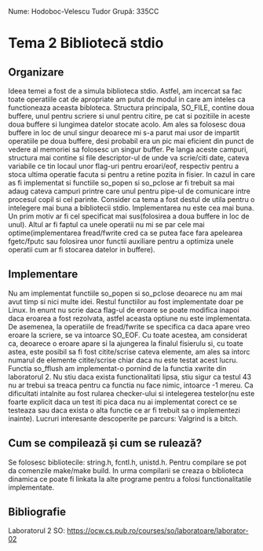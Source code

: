 Nume: Hodoboc-Velescu Tudor
Grupă: 335CC

# Tema 2 Bibliotecă stdio

Organizare
-
Ideea temei a fost de a simula biblioteca stdio. Astfel, am incercat sa fac
toate operatiile cat de apropriate am putut de modul in care am inteles ca
functioneaza aceasta bibloteca. Structura principala, SO_FILE, contine doua
buffere, unul pentru scriere si unul pentru citire, pe cat si pozitiile in aceste
doua buffere si lungimea datelor stocate acolo. Am ales sa folosesc doua buffere
in loc de unul singur deoarece mi s-a parut mai usor de impartit operatiile pe
doua buffere, desi probabil era un pic mai eficient din punct de vedere al
memoriei sa folosesc un singur buffer. Pe langa aceste campuri, structura mai
contine si file descriptor-ul de unde va scrie/citi date, cateva variabile ce tin
locaul unor flag-uri pentru eroari/eof, respectiv pentru a stoca ultima operatie
facuta si pentru a retine pozita in fisier. In cazul in care as fi implementat si
functiile so_popen si so_pclose ar fi trebuit sa mai adaug cateva campuri printre
care unul pentru pipe-ul de comunicare intre procesul copil si cel parinte.
Consider ca tema a fost destul de utila pentru o intelegere mai buna a bibliotecii
stdio.
Implementarea nu este cea mai buna. Un prim motiv ar fi cel specificat mai
sus(folosirea a doua buffere in loc de unul). Altul ar fi faptul ca unele operatii
nu mi se par cele mai optime(implementarea fread/fwrite cred ca se putea face fara
apelearea fgetc/fputc sau folosirea unor functii auxiliare pentru a optimiza unele
operatii cum ar fi stocarea datelor in buffere).


Implementare
-
Nu am implementat functiile so_popen si so_pclose deoarece nu am mai avut timp si
nici multe idei. Restul functiilor au fost implementate doar pe Linux.
In enunt nu scrie daca flag-ul de eroare se poate modifica inapoi daca eroarea a
fost rezolvata, astfel aceasta optiune nu este implementata. De asemenea, la
operatiile de fread/fwrite se specifica ca daca apare vreo eroare la scriere, se
va intoarce SO_EOF. Cu toate acestea, am considerat ca, deoarece o eroare apare
si la ajungerea la finalul fisierulu si, cu toate astea, este posibil sa fi fost
citite/scrise cateva elemente, am ales sa intorc numarul de elemente citite/scrise
chiar daca nu este testat acest lucru.
Functia so_fflush am implementat-o pornind de la functia xwrite din laboratorul
2.
Nu stiu daca exista functionalitati lipsa, stiu sigur ca testul 43 nu ar trebui
sa treaca pentru ca functia nu face nimic, intoarce -1 mereu.
Ca dificultati intalnite au fost rularea checker-ului si intelegerea testelor(nu
este foarte explicit daca un test iti pica daca nu ai implementat corect ce se
testeaza sau daca exista o alta functie ce ar fi trebuit sa o implementezi
inainte).
Lucruri interesante descoperite pe parcurs: Valgrind is a bitch.

Cum se compilează și cum se rulează?
-
Se folosesc bibliotecile: string.h, fcntl.h, unistd.h. Pentru compilare se pot
da comenzile make/make build. In urma compilarii se creaza o biblioteca dinamica
ce poate fi linkata la alte programe pentru a folosi functionalitatile
implementate.

Bibliografie
-
Laboratorul 2 SO: https://ocw.cs.pub.ro/courses/so/laboratoare/laborator-02
